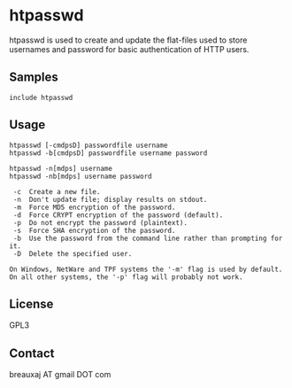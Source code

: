 htpasswd
========

htpasswd is used to create and update the flat-files used to store usernames
and password for basic authentication of HTTP users.

Samples
-------
```
include htpasswd
```
Usage
-----
```
htpasswd [-cmdpsD] passwordfile username
htpasswd -b[cmdpsD] passwordfile username password

htpasswd -n[mdps] username
htpasswd -nb[mdps] username password

 -c  Create a new file.
 -n  Don't update file; display results on stdout.
 -m  Force MD5 encryption of the password.
 -d  Force CRYPT encryption of the password (default).
 -p  Do not encrypt the password (plaintext).
 -s  Force SHA encryption of the password.
 -b  Use the password from the command line rather than prompting for it.
 -D  Delete the specified user.

On Windows, NetWare and TPF systems the '-m' flag is used by default.
On all other systems, the '-p' flag will probably not work.
```

License
-------
GPL3

Contact
-------
breauxaj AT gmail DOT com
